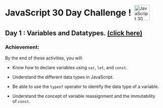 <div style="display: flex; align-items: center;">
  <h1 style="margin: 0;">JavaScript 30 Day Challenge !</h1>
  <img src="https://github.com/user-attachments/assets/069be996-a817-4178-8a99-1f5ad5502917" alt="JavaScript 30 Day Challenge" width="50" style="margin-left: 10px;">
</div>




## Day 1 : Variables and Datatypes.  [(click here)](Day1.js)

### Achievement:
By the end of these activities, you will:

- Know how to declare variables using `var`, `let`, and `const`.

- Understand the different data types in JavaScript.

- Be able to use the `typeof` operator to identify the data type of a variable.

- Understand the concept of variable reassignment and the immutability of `const`.
